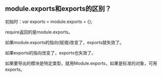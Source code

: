 module.exports和exports的区别？
---------------
初始时：var exports = module.exports = {};

require返回的是module.exports。

如果module.exports的指向(赋值)改变了，exports就失效了。

如果exports的指向改变了，exports也失效了。

如果要导出的模块是特定类型，就用Module.exports，如果是标准的对象，可用exports。


